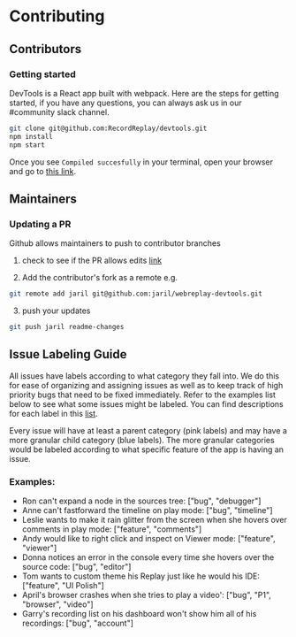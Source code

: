 # Contributing

## Contributors

### Getting started

DevTools is a React app built with webpack. Here are the steps for getting started, if you have any questions, you can always ask us in our #community slack channel.

```bash
git clone git@github.com:RecordReplay/devtools.git
npm install 
npm start
```

Once you see `Compiled succesfully` in your terminal, open your browser and go to [this link](http://localhost:8080/view?id=79f0cacd-727b-456d-8970-dbb4866ce6c7).


## Maintainers

### Updating a PR

Github allows maintainers to push to contributor branches

1. check to see if the PR allows edits [link](https://docs.github.com/en/github/collaborating-with-issues-and-pull-requests/allowing-changes-to-a-pull-request-branch-created-from-a-fork)

2. Add the contributor's fork as a remote e.g.

```bash
git remote add jaril git@github.com:jaril/webreplay-devtools.git
```

3. push your updates

```bash
git push jaril readme-changes
```

## Issue Labeling Guide

All issues have labels according to what category they fall into. We do this for ease of organizing and assigning issues as well as to keep track of high priority bugs that need to be fixed immediately.
Refer to the examples list below to see what some issues might be labeled.
You can find descriptions for each label in this [list](https://github.com/RecordReplay/devtools/issues/labels).

Every issue will have at least a parent category (pink labels) and may have a more granular child category (blue labels).
The more granular categories would be labeled according to what specific feature of the app is having an issue.

### **Examples:**
- Ron can't expand a node in the sources tree: ["bug", "debugger"]
- Anne can't fastforward the timeline on play mode: ["bug", "timeline"]
- Leslie wants to make it rain glitter from the screen when she hovers over comments in play mode: ["feature", "comments"]
- Andy would like to right click and inspect on Viewer mode: ["feature", "viewer"]
- Donna notices an error in the console every time she hovers over the source code: ["bug", "editor"]
- Tom wants to custom theme his Replay just like he would his IDE: ["feature", "UI Polish"]
- April's browser crashes when she tries to play a video': ["bug", "P1", "browser", "video"]
- Garry's recording list on his dashboard won't show him all of his recordings: ["bug", "account"]
